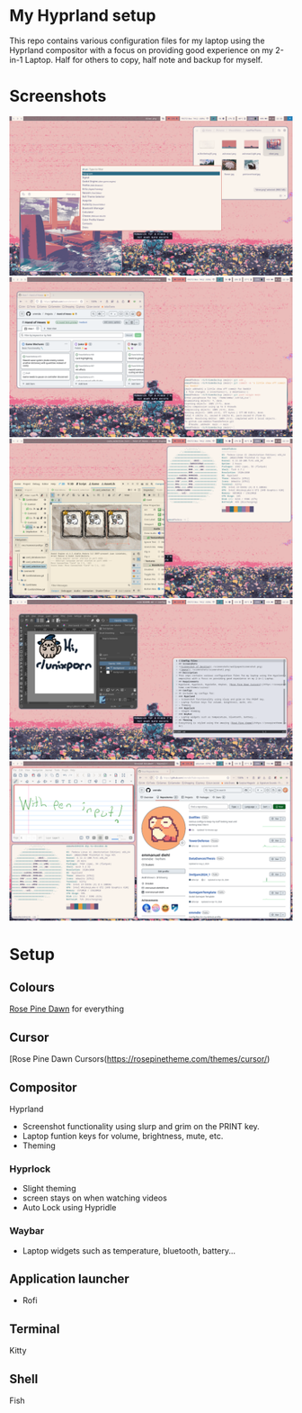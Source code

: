 # My Hyprland setup
This repo contains various configuration files for my laptop using the Hyprland compositor with a focus on providing good experience on my 2-in-1 Laptop. Half for others to copy, half note and backup for myself. 

# Screenshots
![Screenshot of Desktop](./screenshots/ScreenshotRofiPicFiles.png)
![Screenshot of Terminal and Github](./screenshots/ScreenshotGit.png)
![Screenshot of Godot and neofetch](./screenshots/ScreenshotGodot.png)
![Screenshot of Krita and Neovim](./screenshots/ScreenshotKrita.png)
![Screenshot of Windows tiled](./screenshots/ScreenshotTIling.png)

# Setup
## Colours
[Rose Pine Dawn](https://rosepinetheme.com/) for everything
## Cursor
[Rose Pine Dawn Cursors(https://rosepinetheme.com/themes/cursor/)
## Compositor
Hyprland
- Screenshot functionality using slurp and grim on the PRINT key. 
- Laptop funtion keys for volume, brightness, mute, etc.
- Theming 
### Hyprlock
- Slight theming
- screen stays on when watching videos
- Auto Lock using Hypridle
### Waybar
- Laptop widgets such as temperature, bluetooth, battery...
## Application launcher
- Rofi
## Terminal
Kitty
## Shell
Fish
